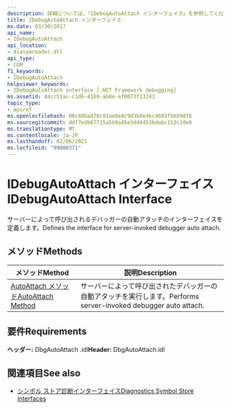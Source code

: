 ```yaml
---
description: 詳細については、「IDebugAutoAttach インターフェイス」を参照してください。
title: IDebugAutoAttach インターフェイス
ms.date: 03/30/2017
api_name:
- IDebugAutoAttach
api_location:
- diasymreader.dll
api_type:
- COM
f1_keywords:
- IDebugAutoAttach
helpviewer_keywords:
- IDebugAutoAttach interface [.NET Framework debugging]
ms.assetid: d4cc51ac-c1d6-41b9-ab8e-ef0073f13241
topic_type:
- apiref
ms.openlocfilehash: 00c88bad70c91ae8e8c9d3b0e4bc4693fbb89df6
ms.sourcegitcommit: ddf7edb67715a5b9a45e3dd44536dabc153c1de0
ms.translationtype: MT
ms.contentlocale: ja-JP
ms.lasthandoff: 02/06/2021
ms.locfileid: "99800371"
---
```

# <a name="idebugautoattach-interface"></a><span data-ttu-id="bbdb8-103">IDebugAutoAttach インターフェイス</span><span class="sxs-lookup"><span data-stu-id="bbdb8-103">IDebugAutoAttach Interface</span></span>

<span data-ttu-id="bbdb8-104">サーバーによって呼び出されるデバッガーの自動アタッチのインターフェイスを定義します。</span><span class="sxs-lookup"><span data-stu-id="bbdb8-104">Defines the interface for server-invoked debugger auto attach.</span></span>  
  
## <a name="methods"></a><span data-ttu-id="bbdb8-105">メソッド</span><span class="sxs-lookup"><span data-stu-id="bbdb8-105">Methods</span></span>  
  
|<span data-ttu-id="bbdb8-106">メソッド</span><span class="sxs-lookup"><span data-stu-id="bbdb8-106">Method</span></span>|<span data-ttu-id="bbdb8-107">説明</span><span class="sxs-lookup"><span data-stu-id="bbdb8-107">Description</span></span>|  
|------------|-----------------|  
|[<span data-ttu-id="bbdb8-108">AutoAttach メソッド</span><span class="sxs-lookup"><span data-stu-id="bbdb8-108">AutoAttach Method</span></span>](idebugautoattach-autoattach-method.md)|<span data-ttu-id="bbdb8-109">サーバーによって呼び出されたデバッガーの自動アタッチを実行します。</span><span class="sxs-lookup"><span data-stu-id="bbdb8-109">Performs server-invoked debugger auto attach.</span></span>|  
  
## <a name="requirements"></a><span data-ttu-id="bbdb8-110">要件</span><span class="sxs-lookup"><span data-stu-id="bbdb8-110">Requirements</span></span>  

 <span data-ttu-id="bbdb8-111">**ヘッダー:** DbgAutoAttach .idl</span><span class="sxs-lookup"><span data-stu-id="bbdb8-111">**Header:** DbgAutoAttach.idl</span></span>  
  
## <a name="see-also"></a><span data-ttu-id="bbdb8-112">関連項目</span><span class="sxs-lookup"><span data-stu-id="bbdb8-112">See also</span></span>

- [<span data-ttu-id="bbdb8-113">シンボル ストア診断インターフェイス</span><span class="sxs-lookup"><span data-stu-id="bbdb8-113">Diagnostics Symbol Store Interfaces</span></span>](diagnostics-symbol-store-interfaces.md)
